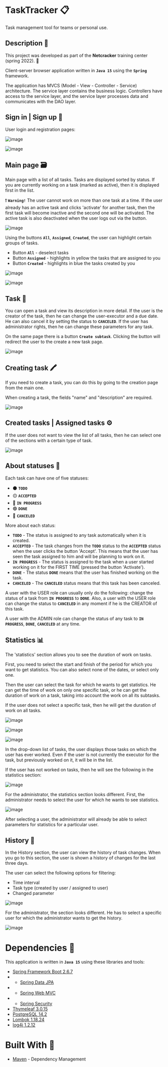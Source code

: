 # TaskTracker :clipboard:
Task management tool for teams or personal use.

## Description :memo:
This project was developed as part of the **Netcracker** training center (spring 2022). :cookie:

Client-server browser application written in **`Java 15`** using the **`Spring`** framework.

The application has MVCS (Model - View - Controller - Service) architecture. The service layer contains the business logic. Controllers have access to the service layer, and the service layer processes data and communicates with the DAO layer.

## Sign in | Sign up :rocket:
User login and registration pages:

![image](https://user-images.githubusercontent.com/62648024/180289134-752928b2-a43f-45b3-b7fa-e97fdafb311c.png)

![image](https://user-images.githubusercontent.com/62648024/180289195-55b02f54-d383-46e6-9cc6-1f08b5b1f08f.png)

## Main page :card_file_box:
Main page with a list of all tasks. Tasks are displayed sorted by status. If you are currently working on a task (marked as active), then it is displayed first in the list.

:exclamation: **`Warning!`** The user cannot work on more than one task at a time. If the user already has an active task and clicks 'activate' for another task, then the first task will become inactive and the second one will be activated. The active task is also deactivated when the user logs out via the button.

![image](https://user-images.githubusercontent.com/62648024/180293354-6121f46f-320f-4e80-b2e6-df9bc25e735f.png)

Using the buttons **`All`**, **`Assigned`**, **`Created`**, the user can highlight certain groups of tasks.
- Button **`All`** - deselect tasks
- Button **`Assigned`** - highlights in yellow the tasks that are assigned to you
- Button **`Created`** - highlights in blue the tasks created by you

![image](https://user-images.githubusercontent.com/62648024/180294653-8178a937-182e-4818-9b01-a48573f5a996.png)

![image](https://user-images.githubusercontent.com/62648024/180295170-02c53dc5-56a8-48c7-a5dc-7e551e408604.png)

## Task :file_folder:

You can open a task and view its description in more detail. If the user is the creator of the task, then he can change the user-executor and a due date. He can also cancel it by setting the status to **`CANCELED`**. If the user has administrator rights, then he can change these parameters for any task. 

On the same page there is a button **`Create subtask`**. Clicking the button will redirect the user to the create a new task page.

![image](https://user-images.githubusercontent.com/62648024/180295630-c556dc70-b2cd-48e3-b1d0-100714b5f4e8.png)

## Creating task :crayon: 

If you need to create a task, you can do this by going to the creation page from the main one.

When creating a task, the fields "name" and "description" are required.

![image](https://user-images.githubusercontent.com/62648024/180297309-c903e392-0dc5-4671-9d30-d5deacc86e55.png)

## Created tasks | Assigned tasks :gear:

If the user does not want to view the list of all tasks, then he can select one of the sections with a certain type of task.

![image](https://user-images.githubusercontent.com/62648024/180300849-25e87bd6-3c9d-4232-9989-860fd6ba59fb.png)

## About statuses :dna:

Each task can have one of five statuses:
- :black_circle: **`TODO`**
- :yellow_circle: **`ACCEPTED`**
- :large_blue_circle: **`IN PROGRESS`**
- :green_circle: **`DONE`**
- :red_circle: **`CANCELED`**

More about each status:
- **`TODO`** - The status is assigned to any task automatically when it is created.
- **`ACCEPTED`** - The task changes from the **`TODO`** status to the **`ACCEPTED`** status when the user clicks the button 'Accept'. This means that the user has seen the task assigned to him and will be planning to work on it.
- **`IN PROGRESS`** - The status is assigned to the task when a user started working on it for the FIRST TIME (pressed the button 'Activate').
- **`DONE`** - The status **`DONE`** means that the user has finished working on the task.
- **`CANCELED`** - The **`CANCELED`** status means that this task has been canceled.

A user with the USER role can usually only do the following: change the status of a task from **`IN PROGRESS`** to **`DONE`**.
Also, a user with the USER role can change the status to **`CANCELED`** in any moment if he is the CREATOR of this task.

A user with the ADMIN role can change the status of any task to **`IN PROGRESS`**, **`DONE`**, **`CANCELED`** at any time.

## Statistics :bar_chart:

The 'statistics' section allows you to see the duration of work on tasks.

First, you need to select the start and finish of the period for which you want to get statistics. You can also select none of the dates, or select only one.

Then the user can select the task for which he wants to get statistics. He can get the time of work on only one specific task, or he can get the duration of work on a task, taking into account the work on all its subtasks.

If the user does not select a specific task, then he will get the duration of work on all tasks.

![image](https://user-images.githubusercontent.com/62648024/180304997-a202d9e9-666a-4de6-a877-b3923b1ea117.png)

![image](https://user-images.githubusercontent.com/62648024/180305107-b1bf316d-0c0c-49aa-935e-6e12a61fc07d.png)

![image](https://user-images.githubusercontent.com/62648024/180305201-a2b09568-5b79-4f23-86ea-0e9dbf655ea0.png)

In the drop-down list of tasks, the user displays those tasks on which the user has ever worked. Even if the user is not currently the executor for the task, but previously worked on it, it will be in the list.

If the user has not worked on tasks, then he will see the following in the statistics section:

![image](https://user-images.githubusercontent.com/62648024/180305823-f1ce829f-d7c9-4d06-9b1c-68051efffe0b.png)

For the administrator, the statistics section looks different. 
First, the administrator needs to select the user for which he wants to see statistics.

![image](https://user-images.githubusercontent.com/62648024/180319883-31052ec5-40c8-4b4d-b9fc-3e5d8af410a9.png)

After selecting a user, the administrator will already be able to select parameters for statistics for a particular user.

## History :scroll:

In the History section, the user can view the history of task changes. When you go to this section, the user is shown a history of changes for the last three days.

The user can select the following options for filtering:
- Time interval
- Task type (created by user / assigned to user)
- Changed parameter

![image](https://user-images.githubusercontent.com/62648024/180320564-af971f90-873a-4541-8e08-48de5f8fc268.png)

For the administrator, the section looks different. He has to select a specific user for which the administrator wants to get the history.

![image](https://user-images.githubusercontent.com/62648024/180321373-9e874287-29e6-4f99-a415-5321439474e7.png)

# Dependencies :link:
This application is written in **`Java 15`** using these libraries and tools:
- [Spring Framework Boot 2.6.7](https://spring.io/projects/spring-boot)
- - [Spring Data JPA](https://spring.io/projects/spring-data-jpa)
- - [Spring Web MVC](https://docs.spring.io/spring-framework/docs/current/reference/html/web.html)
- - [Spring Security](https://spring.io/projects/spring-security)
- [Thymeleaf 3.0.15](https://www.thymeleaf.org/)
- [PostgreSQL 14.2](https://www.postgresql.org/)
- [Lombok 1.18.24](https://projectlombok.org/)
- [log4j 1.2.12](https://logging.apache.org/log4j/2.x/index.html)

# Built With :round_pushpin:
- [Maven](https://maven.apache.org/) - Dependency Management
